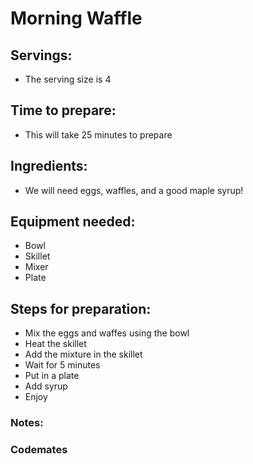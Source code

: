 # Morning Waffle

## Servings: 
- The serving size is 4
## Time to prepare: 
- This will take 25 minutes to prepare
## Ingredients:
- We will need eggs, waffles, and a good maple syrup!

## Equipment needed:
- Bowl
- Skillet
- Mixer
- Plate

## Steps for preparation:
- Mix the eggs and waffes using the bowl
- Heat the skillet
- Add the mixture in the skillet
- Wait for 5 minutes
- Put in a plate
- Add syrup
- Enjoy


### Notes:



### Codemates #
